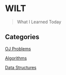# WILT

> What I Learned Today	

## Categories

[OJ Problems](https://github.com/djuraev/wilt/tree/master/problems)

[Algorithms](https://github.com/djuraev/wilt/tree/master/algo)

[Data Structures](https://github.com/djuraev/wilt/tree/master/ds)

